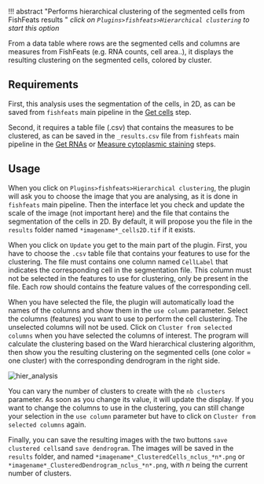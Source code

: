 !!! abstract "Performs hierarchical clustering of the segmented cells from FishFeats results "
	_click on `Plugins>fishfeats>Hierarchical clustering` to start this option_

From a data table where rows are the segmented cells and columns are measures from FishFeats (e.g. RNA counts, cell area..), it displays the resulting clustering on the segmented cells, colored by cluster.

## Requirements

First, this analysis uses the segmentation of the cells, in 2D, as can be saved from `fishfeats` main pipeline in the [Get cells](./Get-cells) step.

Second, it requires a table file (.csv) that contains the measures to be clustered, as can be saved in the `_results.csv` file from `fishfeats` main pipeline in the [Get RNAs](./Get-RNAs) or [Measure cytoplasmic staining](./Measure-cytoplasmic-staining) steps.

## Usage

When you click on `Plugins>fishfeats>Hierarchical clustering`, the plugin will ask you to choose the image that you are analysing, as it is done in `fishfeats` main pipeline. Then the interface let you check and update the scale of the image (not important here) and the file that contains the segmentation of the cells in 2D. By default, it will propose you the file in the `results` folder named `*imagename*_cells2D.tif` if it exists.

When you click on `Update` you get to the main part of the plugin. 
First, you have to choose the `.csv` table file that contains your features to use for the clustering. The file must contains one column named `CellLabel` that indicates the corresponding cell in the segmentation file. This column must not be selected in the features to use for clustering, only be present in the file.
Each row should contains the feature values of the corresponding cell. 

When you have selected the file, the plugin will automatically load the names of the columns and show them in the `use column` parameter. Select the columns (features) you want to use to perform the cell clustering.
The unselected columns will not be used. Click on `Cluster from selected columns` when you have selected the columns of interest. The program will calculate the clustering based on the Ward hierarchical clustering algorithm, then show you the resulting clustering on the segmented cells (one color = one cluster) with the corresponding dendrogram in the right side.

![hier_analysis](imgs/hier_analysis.png)


You can vary the number of clusters to create with the `nb clusters` parameter. As soon as you change its value, it will update the display. If you want to change the columns to use in the clustering, you can still change your selection in the `use column` parameter but have to click on `Cluster from selected columns` again.

Finally, you can save the resulting images with the two buttons `save clustered cells`and `save dendrogram`. The images will be saved in the `results` folder, and named `*imagename*_ClusteredCells_nclus_*n*.png` or `*imagename*_ClusteredDendrogram_nclus_*n*.png`, with *n* being the current number of clusters.


